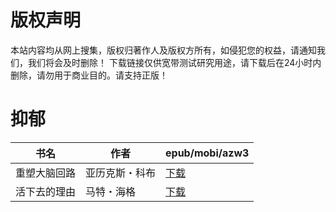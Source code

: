 # 版权声明

本站内容均从网上搜集，版权归著作人及版权方所有，如侵犯您的权益，请通知我们，我们将会及时删除！ 下载链接仅供宽带测试研究用途，请下载后在24小时内删除，请勿用于商业目的。请支持正版！

# 抑郁

| 书名 | 作者 | epub/mobi/azw3 |
| --- | --- | --- |
| 重塑大脑回路 | 亚历克斯・科布 | [下载](https://url89.ctfile.com/f/31084289-1357052773-076a3d?p=8866) |
| 活下去的理由 | 马特・海格 | [下载](https://url89.ctfile.com/f/31084289-1357024312-72c8ed?p=8866) |
